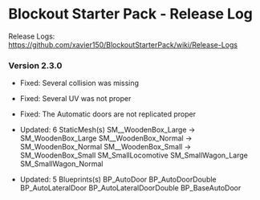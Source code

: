 # Blockout Starter Pack - Release Log
Release Logs: https://github.com/xavier150/BlockoutStarterPack/wiki/Release-Logs

### Version 2.3.0

- Fixed: Several collision was missing
- Fixed: Several UV was not proper
- Fixed: The Automatic doors are not replicated proper

- Updated: 6 StaticMesh(s)
	SM__WoodenBox_Large -> SM_WoodenBox_Large
	SM__WoodenBox_Normal -> SM_WoodenBox_Normal
	SM__WoodenBox_Small -> SM_WoodenBox_Small
	SM_SmallLocomotive
	SM_SmallWagon_Large
	SM_SmallWagon_Normal

- Updated: 5 Blueprints(s)
	BP_AutoDoor
	BP_AutoDoorDouble
	BP_AutoLateralDoor
	BP_AutoLateralDoorDouble
	BP_BaseAutoDoor
